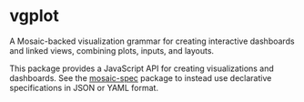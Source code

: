 # vgplot

A Mosaic-backed visualization grammar for creating interactive dashboards and linked views, combining plots, inputs, and layouts.

This package provides a JavaScript API for creating visualizations and dashboards. See the [mosaic-spec](https://github.com/uwdata/mosaic/tree/main/packages/mosaic-spec) package to instead use declarative specifications in JSON or YAML format.
